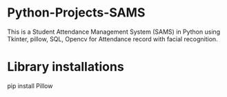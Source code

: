 # Python-Projects-SAMS

This is a Student Attendance Management System (SAMS) in Python using Tkinter, pillow, SQL, Opencv for Attendance record with facial recognition.

# Library installations
pip install Pillow


